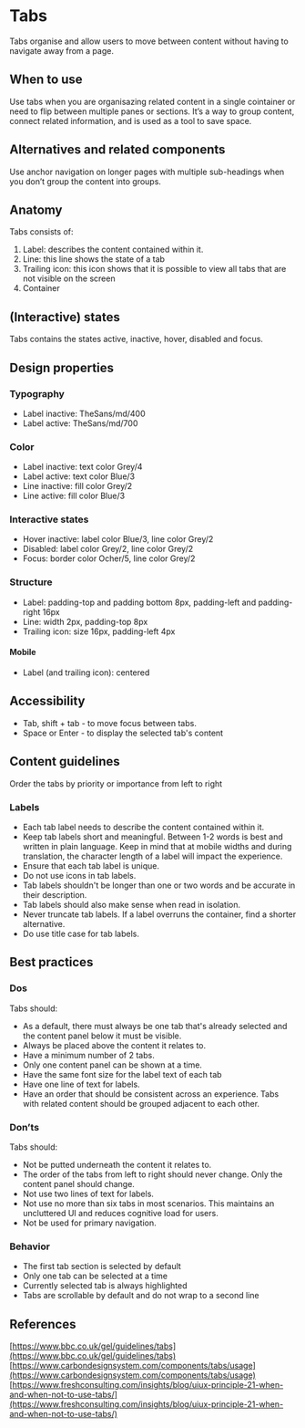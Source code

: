 # Tabs

Tabs organise and allow users to move between content without having to navigate away from a page.

## When to use

Use tabs when you are organisazing related content in a single cointainer or need to flip between multiple panes or sections. It’s a way to group content, connect related information, and is used as a tool to save space.

## Alternatives and related components

Use anchor navigation on longer pages with multiple sub-headings when you don’t group the content into groups.

## Anatomy

Tabs consists of:

1. Label: describes the content contained within it.
2. Line: this line shows the state of a tab
3. Trailing icon: this icon shows that it is possible to view all tabs that are not visible on the screen
4. Container

## (Interactive) states

Tabs contains the states active, inactive, hover, disabled and focus.

## Design properties

### Typography

- Label inactive: TheSans/md/400
- Label active: TheSans/md/700

### Color

- Label inactive: text color Grey/4
- Label active: text color Blue/3
- Line inactive: fill color Grey/2
- Line active: fill color Blue/3

### Interactive states

- Hover inactive: label color Blue/3, line color Grey/2
- Disabled: label color Grey/2, line color Grey/2
- Focus: border color Ocher/5, line color Grey/2

### Structure

- Label: padding-top and padding bottom 8px, padding-left and padding-right 16px
- Line: width 2px, padding-top 8px
- Trailing icon: size 16px, padding-left 4px

#### Mobile

- Label (and trailing icon): centered

## Accessibility

- Tab, shift + tab - to move focus between tabs.
- Space or Enter - to display the selected tab's content

## Content guidelines

Order the tabs by priority or importance from left to right

### Labels

- Each tab label needs to describe the content contained within it.
- Keep tab labels short and meaningful. Between 1-2 words is best and written in plain language. Keep in mind that at mobile widths and during translation, the character length of a label will impact the experience.
- Ensure that each tab label is unique.
- Do not use icons in tab labels.
- Tab labels shouldn't be longer than one or two words and be accurate in their description.
- Tab labels should also make sense when read in isolation.
- Never truncate tab labels. If a label overruns the container, find a shorter alternative.
- Do use title case for tab labels.

## Best practices

### Dos

Tabs should:

- As a default, there must always be one tab that's already selected and the content panel below it must be visible.
- Always be placed above the content it relates to.
- Have a minimum number of 2 tabs.
- Only one content panel can be shown at a time.
- Have the same font size for the label text of each tab
- Have one line of text for labels.
- Have an order that should be consistent across an experience. Tabs with related content should be grouped adjacent to each other.

### Don’ts

Tabs should:

- Not be putted underneath the content it relates to.
- The order of the tabs from left to right should never change. Only the content panel should change.
- Not use two lines of text for labels.
- Not use no more than six tabs in most scenarios. This maintains an uncluttered UI and reduces cognitive load for users.
- Not be used for primary navigation.

### Behavior

- The first tab section is selected by default
- Only one tab can be selected at a time
- Currently selected tab is always highlighted
- Tabs are scrollable by default and do not wrap to a second line

## References

[https://www.bbc.co.uk/gel/guidelines/tabs](https://www.bbc.co.uk/gel/guidelines/tabs)
[https://www.carbondesignsystem.com/components/tabs/usage](https://www.carbondesignsystem.com/components/tabs/usage)
[https://www.freshconsulting.com/insights/blog/uiux-principle-21-when-and-when-not-to-use-tabs/](https://www.freshconsulting.com/insights/blog/uiux-principle-21-when-and-when-not-to-use-tabs/)
